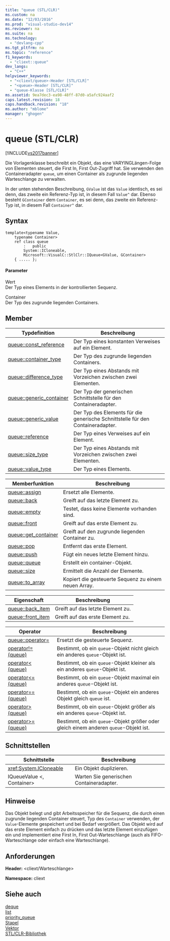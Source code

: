 ```yaml
---
title: "queue (STL/CLR)"
ms.custom: na
ms.date: "12/03/2016"
ms.prod: "visual-studio-dev14"
ms.reviewer: na
ms.suite: na
ms.technology: 
  - "devlang-cpp"
ms.tgt_pltfrm: na
ms.topic: "reference"
f1_keywords: 
  - "cliext::queue"
dev_langs: 
  - "C++"
helpviewer_keywords: 
  - "<cliext/queue>-Header [STL/CLR]"
  - "<queue>-Header [STL/CLR]"
  - "queue-Klasse [STL/CLR]"
ms.assetid: 9ea7dec3-ea98-48ff-87d0-a5afc924aaf2
caps.latest.revision: 18
caps.handback.revision: "18"
ms.author: "mblome"
manager: "ghogen"
---
```

# queue (STL/CLR)
[!INCLUDE[vs2017banner](../assembler/inline/includes/vs2017banner.md)]

Die Vorlagenklasse beschreibt ein Objekt, das eine VARYINGLängen\-Folge von Elementen steuert, die First In, First Out\-Zugriff hat.  Sie verwenden den Containeradapter `queue`, um einen Container als zugrunde liegenden Warteschlange zu verwalten.  
  
 In der unten stehenden Beschreibung, `GValue` ist das `Value` identisch, es sei denn, das zweite ein Referenz\-Typ ist, in diesem Fall `Value^` dar.  Ebenso besteht `GContainer` dem `Container`, es sei denn, das zweite ein Referenz\-Typ ist, in diesem Fall `Container^` dar.  
  
## Syntax  
  
```  
template<typename Value,  
    typename Container>  
    ref class queue  
        :   public  
        System::ICloneable,  
        Microsoft::VisualC::StlClr::IQueue<GValue, GContainer>  
    { ..... };  
```  
  
#### Parameter  
 Wert  
 Der Typ eines Elements in der kontrollierten Sequenz.  
  
 Container  
 Der Typ des zugrunde liegenden Containers.  
  
## Member  
  
|Typdefinition|**Beschreibung**|  
|-------------------|----------------------|  
|[queue::const\_reference](../dotnet/queue-const-reference-stl-clr.md)|Der Typ eines konstanten Verweises auf ein Element.|  
|[queue::container\_type](../dotnet/queue-container-type-stl-clr.md)|Der Typ des zugrunde liegenden Containers.|  
|[queue::difference\_type](../dotnet/queue-difference-type-stl-clr.md)|Der Typ eines Abstands mit Vorzeichen zwischen zwei Elementen.|  
|[queue::generic\_container](../dotnet/queue-generic-container-stl-clr.md)|Der Typ der generischen Schnittstelle für den Containeradapter.|  
|[queue::generic\_value](../dotnet/queue-generic-value-stl-clr.md)|Der Typ des Elements für die generische Schnittstelle für den Containeradapter.|  
|[queue::reference](../dotnet/queue-reference-stl-clr.md)|Der Typ eines Verweises auf ein Element.|  
|[queue::size\_type](../dotnet/queue-size-type-stl-clr.md)|Der Typ eines Abstands mit Vorzeichen zwischen zwei Elementen.|  
|[queue::value\_type](../dotnet/queue-value-type-stl-clr.md)|Der Typ eines Elements.|  
  
|Memberfunktion|**Beschreibung**|  
|--------------------|----------------------|  
|[queue::assign](../dotnet/queue-assign-stl-clr.md)|Ersetzt alle Elemente.|  
|[queue::back](../dotnet/queue-back-stl-clr.md)|Greift auf das letzte Element zu.|  
|[queue::empty](../dotnet/queue-empty-stl-clr.md)|Testet, dass keine Elemente vorhanden sind.|  
|[queue::front](../dotnet/queue-front-stl-clr.md)|Greift auf das erste Element zu.|  
|[queue::get\_container](../dotnet/queue-get-container-stl-clr.md)|Greift auf den zugrunde liegenden Container zu.|  
|[queue::pop](../dotnet/queue-pop-stl-clr.md)|Entfernt das erste Element.|  
|[queue::push](../dotnet/queue-push-stl-clr.md)|Fügt ein neues letzte Element hinzu.|  
|[queue::queue](../dotnet/queue-queue-stl-clr.md)|Erstellt ein container\-Objekt.|  
|[queue::size](../dotnet/queue-size-stl-clr.md)|Ermittelt die Anzahl der Elemente.|  
|[queue::to\_array](../dotnet/queue-to-array-stl-clr.md)|Kopiert die gesteuerte Sequenz zu einem neuen Array.|  
  
|Eigenschaft|**Beschreibung**|  
|-----------------|----------------------|  
|[queue::back\_item](../dotnet/queue-back-item-stl-clr.md)|Greift auf das letzte Element zu.|  
|[queue::front\_item](../dotnet/queue-front-item-stl-clr.md)|Greift auf das erste Element zu.|  
  
|Operator|**Beschreibung**|  
|--------------|----------------------|  
|[queue::operator\=](../dotnet/queue-operator-assign-stl-clr.md)|Ersetzt die gesteuerte Sequenz.|  
|[operator\!\= \(queue\)](../dotnet/operator-inequality-queue-stl-clr.md)|Bestimmt, ob ein `queue`\-Objekt nicht gleich ein anderes `queue`\-Objekt ist.|  
|[operator\< \(queue\)](../dotnet/operator-less-than-queue-stl-clr.md)|Bestimmt, ob ein `queue`\-Objekt kleiner als ein anderes `queue`\-Objekt ist.|  
|[operator\<\= \(queue\)](../dotnet/operator-less-or-equal-queue-stl-clr.md)|Bestimmt, ob ein `queue`\-Objekt maximal ein anderes `queue`\-Objekt ist.|  
|[operator\=\= \(queue\)](../dotnet/operator-equality-queue-stl-clr.md)|Bestimmt, ob ein `queue`\-Objekt ein anderes Objekt gleich `queue` ist.|  
|[operator\> \(queue\)](../dotnet/operator-greater-than-queue-stl-clr.md)|Bestimmt, ob ein `queue`\-Objekt größer als ein anderes `queue`\-Objekt ist.|  
|[operator\>\= \(queue\)](../dotnet/operator-greater-or-equal-queue-stl-clr.md)|Bestimmt, ob ein `queue`\-Objekt größer oder gleich einem anderen `queue`\-Objekt ist.|  
  
## Schnittstellen  
  
|Schnittstelle|**Beschreibung**|  
|-------------------|----------------------|  
|<xref:System.ICloneable>|Ein Objekt duplizieren.|  
|IQueueValue \<, Container\>|Warten Sie generischen Containeradapter.|  
  
## Hinweise  
 Das Objekt belegt und gibt Arbeitsspeicher für die Sequenz, die durch einen zugrunde liegenden Container steuert, Typ des `Container` verwenden, der `Value`\-Elemente gespeichert und bei Bedarf vergrößert.  Das Objekt wird auf das erste Element einfach zu drücken und das letzte Element einzufügen ein und implementiert eine First In, First Out\-Warteschlange \(auch als FIFO\-Warteschlange oder einfach eine Warteschlange\).  
  
## Anforderungen  
 **Header:** \<cliext\/Warteschlange\>  
  
 **Namespace:** cliext  
  
## Siehe auch  
 [deque](../dotnet/deque-stl-clr.md)   
 [list](../dotnet/list-stl-clr.md)   
 [priority\_queue](../dotnet/priority-queue-stl-clr.md)   
 [Stapel](../dotnet/stack-stl-clr.md)   
 [Vektor](../dotnet/vector-stl-clr.md)   
 [STL\/CLR\-Bibliothek](../dotnet/stl-clr-library-reference.md)